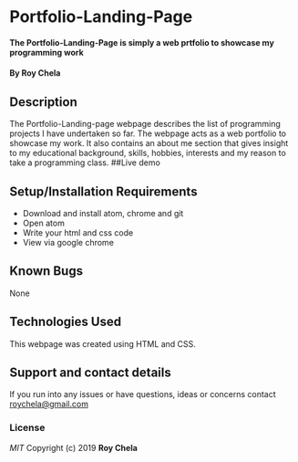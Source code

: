 # Portfolio-Landing-Page
#### The Portfolio-Landing-Page is simply a web prtfolio to showcase my programming work
#### By **Roy Chela**
## Description
The Portfolio-Landing-page webpage describes the list of programming projects I have undertaken so far. The webpage acts as a web portfolio to showcase my work. It also contains an about me section that gives insight to my educational background, skills, hobbies, interests and my reason to take a programming class.
##Live demo

## Setup/Installation Requirements
* Download and install atom, chrome and git
* Open atom
* Write your html and css code
* View via google chrome
## Known Bugs
None
## Technologies Used
This webpage was created using HTML and CSS.
## Support and contact details
If you run into any issues or have questions, ideas or concerns contact roychela@gmail.com
### License
*MIT*
Copyright (c) 2019 **Roy Chela**
